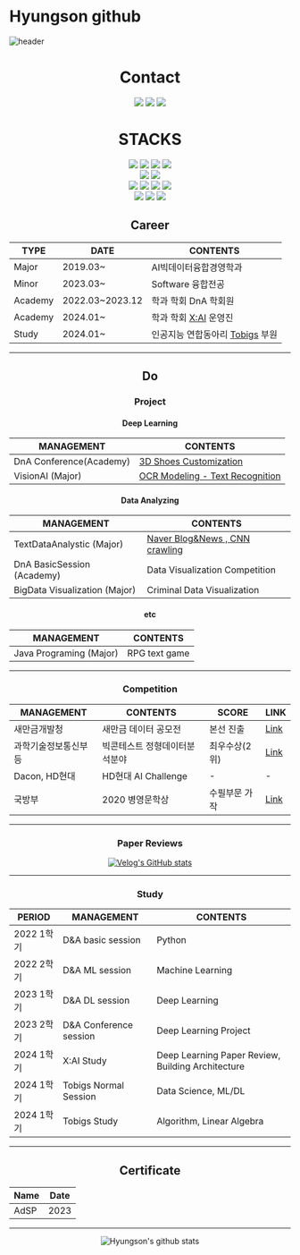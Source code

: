 # Hyungson github
![header](https://capsule-render.vercel.app/api?type=shark&color=151515&height=300&section=header&text=WELCOME%&fontSize=90&fontAlignY=38&textBig=9f9f9f&fontColor=d6ace6&animation=twinkling&desc=Hyungson%20GitHub%&descAlignY=51&descAlign=62)

<div align=center><h1> Contact</h1></div>
<p align="center">
 </a>
  <a href="mailto:gudqls3157@gmail.com"><img src="https://img.shields.io/badge/gudqls3157@gmail.com-d14836?style=flat-square&logo=Gmail&logoColor=ffffff&link=gudqls3157@gmail.com"/></a>
  <a href="https://blog.naver.com/gudqls1940"><img src="https://img.shields.io/badge/essay%20blog-03C75A?style=flat-square&logo=Naver&logoColor=white"/></a> 
  <a href="https://velog.io/@hyungson"><img src="https://img.shields.io/badge/Tech%20velog-11B48A?style=flat-square&logo=Vimeo&logoColor=white&link=https://velog.io/@zaman17"/></a>
 


<br/>


<div align=center><h1> STACKS</h1></div>

<div align=center> 
 <img src="https://img.shields.io/badge/python-3776AB?style=for-the-badge&logo=python&logoColor=white">
 <img src="https://img.shields.io/badge/java-007396?style=for-the-badge&logo=java&logoColor=white">
 <img src="https://img.shields.io/badge/R-276DC3?style=for-the-badge&logo=R&logoColor=white">
 <img src="https://img.shields.io/badge/mysql-4479A1?style=for-the-badge&logo=mysql&logoColor=white">
 <br>

 <img src="https://img.shields.io/badge/pytorch-EE4C2C?style=for-the-badge&logo=pytorch&logoColor=white"> 
 <img src="https://img.shields.io/badge/tensorflow-4479A1?style=for-the-badge&logo=tensorflow&logoColor=white"> 
 <br>

 <img src="https://img.shields.io/badge/html5-E34F26?style=for-the-badge&logo=html5&logoColor=white">
 <img src="https://img.shields.io/badge/selenium-43B02A?style=for-the-badge&logo=selenium&logoColor=white">
 <img src="https://img.shields.io/badge/gradio-00A672?style=for-the-badge&logo=gradio&logoColor=white">
 <img src="https://img.shields.io/badge/Streamlit-FF4B4B?style=for-the-badge&logo=Streamlit&logoColor=white">
 <br>
 
 <img src="https://img.shields.io/badge/linux-FCC624?style=for-the-badge&logo=linux&logoColor=black"> 
 <img src="https://img.shields.io/badge/macos-000000?style=for-the-badge&logo=macos&logoColor=black">
 <img src="https://img.shields.io/badge/Google Colab-F9AB00?style=for-the-badge&logo=Google Colab&logoColor=black">
 <br>


 ## Career

|TYPE|DATE|CONTENTS|
|------|---|---|
|Major|2019.03~|AI빅데이터융합경영학과|
|Minor|2023.03~|Software 융합전공|
|Academy|2022.03~2023.12|학과 학회 DnA 학회원|
|Academy|2024.01~|학과 학회 [X:AI](https://cms.kookmin.ac.kr/kmu-xai/index.do) 운영진|
|Study|2024.01~|인공지능 연합동아리 [Tobigs](http://www.datamarket.kr/xe/) 부원|

---


## Do
### Project

<div align=center>
 
#### Deep Learning
 

|MANAGEMENT|CONTENTS|
|------|---|
|DnA Conference(Academy)|[3D Shoes Customization](https://github.com/Hyungson/3D_Shoes_Customization)|
|VisionAI (Major)|[OCR Modeling - Text Recognition](https://github.com/Hyungson/VisionAI)|


#### Data Analyzing


|MANAGEMENT|CONTENTS|
|------|---|
|TextDataAnalystic (Major) | [Naver Blog&News , CNN crawling](https://github.com/Hyungson/TextDataAnalyze)|
| DnA BasicSession (Academy) | Data Visualization Competition |
| BigData Visualization (Major) | Criminal Data Visualization |


#### etc
<div align=center> 

| MANAGEMENT | CONTENTS |
|------|---|
| Java Programing (Major)| RPG text game|

---


### Competition
<div align=center> 

| MANAGEMENT | CONTENTS | SCORE | LINK |
|------|---|---|-------|
|새만금개발청|새만금 데이터 공모전 | 본선 진출 | [Link](https://github.com/Hyungson/DataCompetition_SaeManGeum) |
| 과학기술정보통신부 등 | 빅콘테스트 정형데이터분석분야 | 최우수상(2위) | [Link](https://github.com/Hyungson/DataCompetition_bigcontest) |
|Dacon, HD현대|HD현대 AI Challenge| - | - |
|국방부|2020 병영문학상| 수필부문 가작| [Link](https://blog.naver.com/gudqls1940/222776338864)|
---


### Paper Reviews

<div align=center> 

[![Velog's GitHub stats](https://velog-readme-stats.vercel.app/api?name=hyungson&tag=paper_review)](https://velog.io/@hyungson)


---


### Study

<div align=center> 

| PERIOD | MANAGEMENT | CONTENTS |
|------|---|---|
| 2022 1학기 | D&A basic session | Python |
| 2022 2학기 | D&A ML session | Machine Learning |
| 2023 1학기 | D&A DL session | Deep Learning |
| 2023 2학기 | D&A Conference session | Deep Learning Project |
| 2024 1학기 | X:AI Study| Deep Learning Paper Review, Building Architecture|
| 2024 1학기 | Tobigs Normal Session | Data Science, ML/DL |
| 2024 1학기 | Tobigs Study | Algorithm, Linear Algebra |
---


## Certificate

|Name|Date|
|----|----|
|AdSP |  2023 |
---

 

![Hyungson's github stats](https://github-readme-stats.vercel.app/api?username=Hyungson&show_icons=true)

